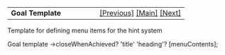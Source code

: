 <table width="100%" data-border="0" data-cellspacing="0"
data-cellpadding="3" data-bgcolor="#C0C0C0">
<colgroup>
<col style="width: 50%" />
<col style="width: 50%" />
</colgroup>
<tbody>
<tr>
<td style="text-align: left;"><strong>Goal Template<br />
</strong></td>
<td style="text-align: right;"><a
href="footnotetemplate.htm">[Previous]</a> <a
href="generalintroduction.htm">[Main]</a> <a
href="hinttemplate.htm">[Next]</a></td>
</tr>
</tbody>
</table>

  
Template for defining menu items for the hint system  
  
Goal template -\>closeWhenAchieved? 'title' 'heading'? \[menuContents\];   
  
